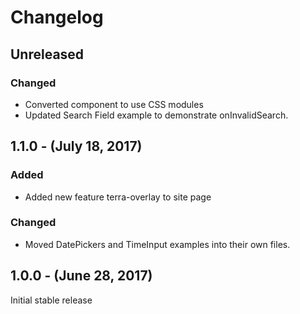 Changelog
=========

Unreleased
----------
### Changed
* Converted component to use CSS modules
* Updated Search Field example to demonstrate onInvalidSearch.

1.1.0 - (July 18, 2017)
------------------
### Added
* Added new feature terra-overlay to site page

### Changed
* Moved DatePickers and TimeInput examples into their own files.

1.0.0 - (June 28, 2017)
------------------
Initial stable release
